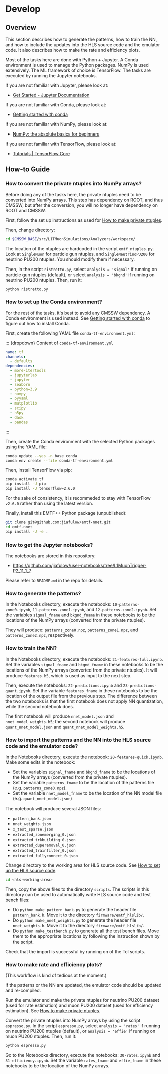 # Develop

## Overview

This section describes how to generate the patterns, how to train the NN, and how to include the updates into the HLS source code and the emulator code. It also describes how to make the rate and efficiency plots.

Most of the tasks here are done with Python + Jupyter. A Conda environment is used to manage the Python packages. NumPy is used extensively. The ML framework of choice is TensorFlow. The tasks are executed by running the Jupyter notebooks.

If you are not familiar with Jupyter, please look at:

- [Get Started - Jupyter Documentation](https://jupyter.readthedocs.io/en/latest/content-quickstart.html)

If you are not familiar with Conda, please look at:

- [Getting started with conda](https://conda.io/projects/conda/en/latest/user-guide/getting-started.html)

If you are not familiar with NumPy, please look at:

- [NumPy: the absolute basics for beginners](https://numpy.org/doc/stable/user/absolute_beginners.html)

If you are not familiar with TensorFlow, please look at:

- [Tutorials | TensorFlow Core](https://www.tensorflow.org/tutorials)

## How-to Guide

### How to convert the private ntuples into NumPy arrays?

Before doing any of the tasks here, the private ntuples need to be converted into NumPy arrays. This step has dependency on ROOT, and thus CMSSW; but after the conversion, you will no longer have dependency on ROOT and CMSSW.

First, follow the set up instructions as used for [How to make private ntuples](usage.html#how-to-make-private-ntuples).

Then, change directory:

``` bash
cd $CMSSW_BASE/src/L1TMuonSimulations/Analyzers/workspace/
```

The location of the ntuples are hardcoded in the script `emtf_ntuples.py`. Look at `SingleMuon` for particle gun ntuples, and `SingleNeutrinoPU200` for neutrino PU200 ntuples. You should modify them if necessary.

Then, in the script `ristretto.py`, select `analysis = 'signal'` if running on particle gun ntuples (default), or select `analysis = 'bkgnd'` if running on neutrino PU200 ntuples. Then, run it:

``` bash
python ristretto.py
```

### How to set up the Conda environment?

For the rest of the tasks, it's best to avoid any CMSSW dependency. A Conda environment is used instead. See [Getting started with conda](https://conda.io/projects/conda/en/latest/user-guide/getting-started.html) to figure out how to install Conda.

First, create the following YAML file `conda-tf-environment.yml`:

::: {dropdown} Content of `conda-tf-environment.yml`

``` yaml
name: tf
channels:
  - defaults
dependencies:
  - more-itertools
  - jupyterlab
  - jupyter
  - seaborn
  - python=3.9
  - numpy
  - pyyaml
  - matplotlib
  - scipy
  - h5py
  - dask
  - pandas
```

:::

Then, create the Conda environment with the selected Python packages using the YAML file:

``` bash
conda update --yes -n base conda
conda env create --file conda-tf-environment.yml
```

Then, install TensorFlow via pip:

``` bash
conda activate tf
pip install -U pip
pip install -U tensorflow=2.6.0
```

For the sake of consistency, it is recommeded to stay with TensorFlow `v2.6.0` rather than using the latest version.

Finally, install this EMTF++ Python package (unpublished):

``` bash
git clone git@github.com:jiafulow/emtf-nnet.git
cd emtf-nnet
pip install -U -e .
```

### How to get the Jupyter notebooks?

The notebooks are stored in this repository:

- <https://github.com/jiafulow/user-notebooks/tree/L1MuonTrigger-P2_11_1_7>

Please refer to `README.md` in the repo for details.

### How to generate the patterns?

In the Notebooks directory, execute the notebooks: `10-patterns-zone0.ipynb`, `11-patterns-zone1.ipynb`, and `12-patterns-zone2.ipynb`. Set the variables `signal_fname` and `bkgnd_fname` in these notebooks to be the locations of the NumPy arrays (converted from the private ntuples).

They will produce: `patterns_zone0.npz`, `patterns_zone1.npz`, and `patterns_zone2.npz`, respectively.

### How to train the NN?

In the Notebooks directory, execute the notebooks: `21-features-full.ipynb`. Set the variables `signal_fname` and `bkgnd_fname` in these notebooks to be the locations of the NumPy arrays (converted from the private ntuples).
It will produce `features.h5`, which is used as input to the next step.

Then, execute the notebooks: `22-predictions.ipynb` and `23-predictions-quant.ipynb`. Set the variable `features_fname` in these notebooks to be the location of the output file from the previous step. The difference between the two notebooks is that the first notebook does not apply NN quantization, while the second notebook does.

The first notebook will produce `nnet_model.json` and `nnet_model_weights.h5`; the second notebook will produce `quant_nnet_model.json` and `quant_nnet_model_weights.h5`.

### How to import the patterns and the NN into the HLS source code and the emulator code?

In the Notebooks directory, execute the notebook: `20-features-quick.ipynb`. Make some edits in the notebook:

- Set the variables `signal_fname` and `bkgnd_fname` to be the locations of the NumPy arrays (converted from the private ntuples).
- Set the variable `patterns_fname` to be the location of the patterns file (e.g. `patterns_zone0.npz`).
- Set the variable `nnet_model_fname` to be the location of the NN model file (e.g. `quant_nnet_model.json`)

The notebook will produce several JSON files:

- `pattern_bank.json`
- `nnet_weights.json`
- `x_test_sparse.json`
- `extracted_zonemerging_0.json`
- `extracted_trkbuilding_0.json`
- `extracted_duperemoval_0.json`
- `extracted_trainfilter_0.json`
- `extracted_fullyconnect_0.json`

Change directory to the working area for HLS source code. See [How to set up the HLS source code](usage.html#how-to-set-up-the-hls-source-code).

``` bash
cd <hls-working-area>
```

Then, copy the above files to the directory `scripts`. The scripts in this directory can be used to automatically write HLS source code and test bench files:

- Do `python make_pattern_bank.py` to generate the header file `pattern_bank.h`. Move it to the directory `firmware/emtf_hlslib/`.
- Do `python make_nnet_weights.py` to generate the header file `nnet_weights.h`. Move it to the directory `firmware/emtf_hlslib/`.
- Do `python make_testbench.py` to generate all the test bench files. Move them to the appropriate locations by following the instruction shown by the script.

Check that the import is successful by running on of the Tcl scripts.

### How to make rate and efficiency plots?

(This workflow is kind of tedious at the moment.)

If the patterns or the NN are updated, the emulator code should be updated and re-compiled.

Run the emulator and make the private ntuples for neutrino PU200 dataset (used for rate estimation) and muon PU200 dataset (used for efficiency estimation). See [How to make private ntuples](usage.html#how-to-make-private-ntuples).

Convert the private ntuples into NumPy arrays by using the script `espresso.py`. In the script `espresso.py`, select `analysis = 'rates'` if running on neutrino PU200 ntuples (default), or `analysis = 'effie'` if running on muon PU200 ntuples. Then, run it:

``` bash
python espresso.py
```

Go to the Notebooks directory, execute the notebooks: `30-rates.ipynb` and `31-efficiency.ipynb`. Set the variable `rates_fname` and `effie_fname` in these notebooks to be the location of the NumPy arrays.
